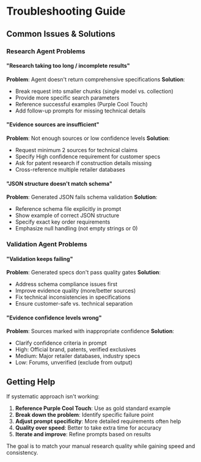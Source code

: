 # Troubleshooting Guide

## Common Issues & Solutions

### Research Agent Problems

#### "Research taking too long / incomplete results"
**Problem**: Agent doesn't return comprehensive specifications
**Solution**: 
- Break request into smaller chunks (single model vs. collection)
- Provide more specific search parameters
- Reference successful examples (Purple Cool Touch)
- Add follow-up prompts for missing technical details

#### "Evidence sources are insufficient" 
**Problem**: Not enough sources or low confidence levels
**Solution**:
- Request minimum 2 sources for technical claims
- Specify High confidence requirement for customer specs
- Ask for patent research if construction details missing
- Cross-reference multiple retailer databases

#### "JSON structure doesn't match schema"
**Problem**: Generated JSON fails schema validation
**Solution**:
- Reference schema file explicitly in prompt
- Show example of correct JSON structure
- Specify exact key order requirements
- Emphasize null handling (not empty strings or 0)

### Validation Agent Problems  

#### "Validation keeps failing"
**Problem**: Generated specs don't pass quality gates
**Solution**:
- Address schema compliance issues first
- Improve evidence quality (more/better sources)
- Fix technical inconsistencies in specifications
- Ensure customer-safe vs. technical separation

#### "Evidence confidence levels wrong"
**Problem**: Sources marked with inappropriate confidence
**Solution**:
- Clarify confidence criteria in prompt
- High: Official brand, patents, verified exclusives
- Medium: Major retailer databases, industry specs
- Low: Forums, unverified (exclude from output)

## Getting Help

If systematic approach isn't working:
1. **Reference Purple Cool Touch**: Use as gold standard example
2. **Break down the problem**: Identify specific failure point
3. **Adjust prompt specificity**: More detailed requirements often help
4. **Quality over speed**: Better to take extra time for accuracy
5. **Iterate and improve**: Refine prompts based on results

The goal is to match your manual research quality while gaining speed and consistency.
